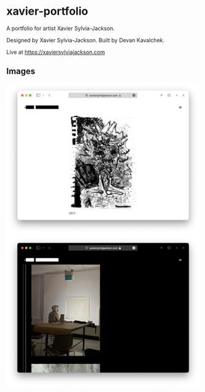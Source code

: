 # xavier-portfolio
A portfolio for artist Xavier Sylvia-Jackson.

Designed by Xavier Sylvia-Jackson. Built by Devan Kavalchek.

Live at https://xaviersylviajackson.com

## Images
![Screenshot](./docs/artScreenshot.png?raw=true)
![Screenshot](./docs/otherScreenshot.png?raw=true)